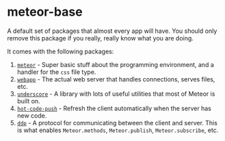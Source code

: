 # meteor-base

A default set of packages that almost every app will have. You should only remove this package if you really, really know what you are doing.

It comes with the following packages:

1. [`meteor`](https://atmospherejs.com/meteor/meteor) - Super basic stuff about the programming environment, and a handler for the `css` file type.
2. [`webapp`](https://atmospherejs.com/meteor/webapp) - The actual web server that handles connections, serves files, etc.
3. [`underscore`](https://atmospherejs.com/meteor/underscore) - A library with lots of useful utilities that most of Meteor is built on.
4. [`hot-code-push`](https://atmospherejs.com/meteor/hot-code-push) - Refresh the client automatically when the server has new code.
5. [`ddp`](https://atmospherejs.com/meteor/ddp) - A protocol for communicating between the client and server. This is what enables `Meteor.methods`, `Meteor.publish`, `Meteor.subscribe`, etc.
